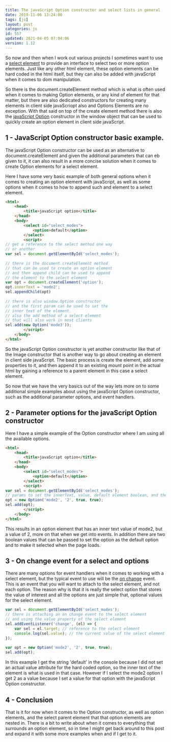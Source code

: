 ```yaml
---
title: The javaScript Option constructor and select lists in general
date: 2019-11-06 13:24:00
tags: [js]
layout: post
categories: js
id: 557
updated: 2021-04-05 07:04:06
version: 1.12
---
```


So now and then when I work out various projects I sometimes want to use a [select element](https://developer.mozilla.org/en-US/docs/Web/API/HTMLSelectElement) to provide an interface to select two or more option elements. Just like any other html element, these option elements can be hard coded in the html itself, but they can also be added with javaScript when it comes to dom manipulation. 

So there is the document.createElement method which is what is often used when it comes to making Option elements, or any kind of element for that matter, but there are also dedicated constructors for creating many elements in client side javaScriopt also and Options Elements are no exception. With that said on top of the create element method there is also the [javaScript Option](https://developer.mozilla.org/en-US/docs/Web/API/HTMLOptionElement/Option) constructor in the window object that can be used to quickly create an option element in client side javaScript. 

<!-- more -->

## 1 - JavaScript Option constructor basic example.

The javaScript Option constructor can be used as an alternative to document.createElement and given the additional parameters that can eb given to it, it can also result in a more concise solution when it comes to create Option elements for a select element.

Here I have some very basic example of both general options when it comes to creating an option element with javaScript, as well as some options when it comes to how to append such and element to a select element.

```html
<html>
    <head>
        <title>javaScript option</title>
    </head>
    <body>
        <select id="select_modes">
            <option>default</option>
        </select>
        <script>
// get a reference to the select method one way
// or another
var sel = document.getElementById('select_modes');
 
// there is the document.createElement method
// that can be used to create an option element
// and then append child can be used to append
// the element to the select element
var opt = document.createElement('option');
opt.innerText = 'mode2';
sel.appendChild(opt)
 
// there is also window.Option constructor
// and the first param can be used to set the
// inner text of the element.
// also the add method of a select element
// that will also work in most clients
sel.add(new Option('mode3'));
        </script>
    </body>
</html>
```

So the javaScript Option constructor is yet another constructor like that of the Image constructor that is another way to go about creating an element in client side javaScript. The basic process is create the element, add some properties to it, and then append it to an existing mount point in the actual html by gaining a reference to a parent element in this case a select element.

So now that we have the very basics out of the way lets more on to some additional simple examples about using the javaScript Option constructor, such as the additional parameter options, and event handlers.

## 2 - Parameter options for the javaScript Option constructor

Here I have a simple example of the Option constructor where I am using all the available options.

```html
<html>
    <head>
        <title>javaScript option</title>
    </head>
    <body>
        <select id="select_modes">
            <option>default</option>
        </select>
        <script>
var sel = document.getElementById('select_modes');
// params to set the innerText, value, default element boolean, and the selected boolean
opt = new Option('mode2', '2', true, true);
sel.add(opt);
        </script>
    </body>
</html>
```

This results in an option element that has an inner text value of mode2, but a value of 2, more on that when we get into events. In addition there are two boolean values that can be passed to set the option as the default option and to make it selected when the page loads.

## 3 - On change event for a select and options

There are many options for event handlers when it comes to working with a select element, but the typical event to use will be the [on change](/2019/01/04/js-onchange/) event. This is an event that you will want to attach to the select element, and not each option. The reason why is that it is really the select option that stores the value of interest and all the options are just simple that, optional values for the select element.

```js
var sel = document.getElementById('select_modes');
// there is attaching an on change event to the select element
// and using the value property of the select element
sel.addEventListener('change', (el) => {
    var sel = el.target; // reference to the select element
    console.log(sel.value); // the current value of the select element
});
 
var opt = new Option('mode2', '2', true, true);
sel.add(opt);
```

In this example I get the string 'default' in the console because I did not set an actual value attribute for the hard coded option, so the inner text of the element is what is used in that case. However if I select the mode2 option I get 2 as a value because I set a value for that option with the javaScript Option constructor.

## 4 - Conclusion

That is it for now when it comes to the Option constructor, as well as option elements, and the select parent element that that option elements are nested in. There is a bit to write about when it comes to everything that surrounds an option element, so in time I might get back around to this post and expand it with some more examples when and if I get to it.

